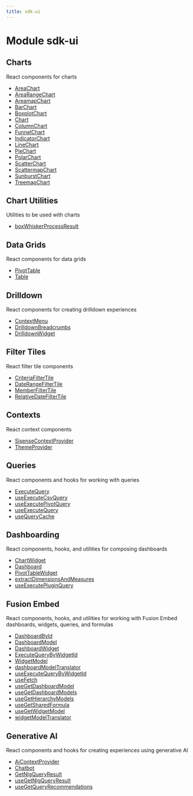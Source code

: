 ```yaml
---
title: sdk-ui
---
```


# Module sdk-ui

## Charts

React components for charts

- [AreaChart](charts/function.AreaChart.md)
- [AreaRangeChart](charts/function.AreaRangeChart.md) <Badge type="beta" text="Beta" />
- [AreamapChart](charts/function.AreamapChart.md)
- [BarChart](charts/function.BarChart.md)
- [BoxplotChart](charts/function.BoxplotChart.md)
- [Chart](charts/function.Chart.md)
- [ColumnChart](charts/function.ColumnChart.md)
- [FunnelChart](charts/function.FunnelChart.md)
- [IndicatorChart](charts/function.IndicatorChart.md)
- [LineChart](charts/function.LineChart.md)
- [PieChart](charts/function.PieChart.md)
- [PolarChart](charts/function.PolarChart.md)
- [ScatterChart](charts/function.ScatterChart.md)
- [ScattermapChart](charts/function.ScattermapChart.md)
- [SunburstChart](charts/function.SunburstChart.md)
- [TreemapChart](charts/function.TreemapChart.md)

## Chart Utilities

Utilities to be used with charts

- [boxWhiskerProcessResult](chart-utilities/function.boxWhiskerProcessResult.md)

## Data Grids

React components for data grids

- [PivotTable](data-grids/function.PivotTable.md) <Badge type="beta" text="Beta" />
- [Table](data-grids/function.Table.md)

## Drilldown

React components for creating drilldown experiences

- [ContextMenu](drilldown/function.ContextMenu.md)
- [DrilldownBreadcrumbs](drilldown/function.DrilldownBreadcrumbs.md)
- [DrilldownWidget](drilldown/function.DrilldownWidget.md)

## Filter Tiles

React filter tile components

- [CriteriaFilterTile](filter-tiles/function.CriteriaFilterTile.md)
- [DateRangeFilterTile](filter-tiles/function.DateRangeFilterTile.md)
- [MemberFilterTile](filter-tiles/function.MemberFilterTile.md)
- [RelativeDateFilterTile](filter-tiles/function.RelativeDateFilterTile.md)

## Contexts

React context components

- [SisenseContextProvider](contexts/function.SisenseContextProvider.md)
- [ThemeProvider](contexts/function.ThemeProvider.md)

## Queries

React components and hooks for working with queries

- [ExecuteQuery](queries/function.ExecuteQuery.md)
- [useExecuteCsvQuery](queries/function.useExecuteCsvQuery.md)
- [useExecutePivotQuery](queries/function.useExecutePivotQuery.md) <Badge type="beta" text="Beta" />
- [useExecuteQuery](queries/function.useExecuteQuery.md)
- [useQueryCache](queries/function.useQueryCache.md) <Badge type="alpha" text="Alpha" />

## Dashboarding

React components, hooks, and utilities for composing dashboards

- [ChartWidget](dashboarding/function.ChartWidget.md)
- [Dashboard](dashboarding/function.Dashboard.md) <Badge type="beta" text="Beta" />
- [PivotTableWidget](dashboarding/function.PivotTableWidget.md) <Badge type="beta" text="Beta" />
- [extractDimensionsAndMeasures](dashboarding/function.extractDimensionsAndMeasures.md) <Badge type="alpha" text="Alpha" />
- [useExecutePluginQuery](dashboarding/function.useExecutePluginQuery.md) <Badge type="alpha" text="Alpha" />

## Fusion Embed

React components, hooks, and utilities for working with Fusion Embed dashboards, widgets, queries, and formulas

- [DashboardById](fusion-embed/function.DashboardById.md) <Badge type="fusionEmbed" text="Fusion Embed" /> <Badge type="beta" text="Beta" />
- [DashboardModel](fusion-embed/interface.DashboardModel.md) <Badge type="fusionEmbed" text="Fusion Embed" />
- [DashboardWidget](fusion-embed/function.DashboardWidget.md) <Badge type="fusionEmbed" text="Fusion Embed" />
- [ExecuteQueryByWidgetId](fusion-embed/function.ExecuteQueryByWidgetId.md) <Badge type="fusionEmbed" text="Fusion Embed" />
- [WidgetModel](fusion-embed/interface.WidgetModel.md) <Badge type="fusionEmbed" text="Fusion Embed" />
- [dashboardModelTranslator](fusion-embed/namespace.dashboardModelTranslator/index.md) <Badge type="fusionEmbed" text="Fusion Embed" />
- [useExecuteQueryByWidgetId](fusion-embed/function.useExecuteQueryByWidgetId.md) <Badge type="fusionEmbed" text="Fusion Embed" />
- [useFetch](fusion-embed/function.useFetch.md)
- [useGetDashboardModel](fusion-embed/function.useGetDashboardModel.md) <Badge type="fusionEmbed" text="Fusion Embed" />
- [useGetDashboardModels](fusion-embed/function.useGetDashboardModels.md) <Badge type="fusionEmbed" text="Fusion Embed" />
- [useGetHierarchyModels](fusion-embed/function.useGetHierarchyModels.md) <Badge type="fusionEmbed" text="Fusion Embed" />
- [useGetSharedFormula](fusion-embed/function.useGetSharedFormula.md) <Badge type="fusionEmbed" text="Fusion Embed" />
- [useGetWidgetModel](fusion-embed/function.useGetWidgetModel.md) <Badge type="fusionEmbed" text="Fusion Embed" />
- [widgetModelTranslator](fusion-embed/namespace.widgetModelTranslator/index.md) <Badge type="fusionEmbed" text="Fusion Embed" />

## Generative AI

React components and hooks for creating experiences using generative AI

- [AiContextProvider](generative-ai/function.AiContextProvider.md) <Badge type="beta" text="Beta" />
- [Chatbot](generative-ai/function.Chatbot.md) <Badge type="beta" text="Beta" />
- [GetNlgQueryResult](generative-ai/function.GetNlgQueryResult.md) <Badge type="beta" text="Beta" />
- [useGetNlgQueryResult](generative-ai/function.useGetNlgQueryResult.md) <Badge type="beta" text="Beta" />
- [useGetQueryRecommendations](generative-ai/function.useGetQueryRecommendations.md) <Badge type="beta" text="Beta" />
